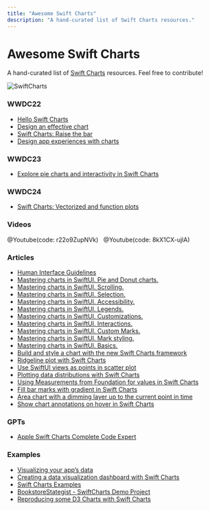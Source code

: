 ```yaml
---
title: "Awesome Swift Charts"
description: "A hand-curated list of Swift Charts resources."
---
```


# Awesome Swift Charts

A hand-curated list of [Swift Charts](https://developer.apple.com/documentation/charts) resources. Feel free to contribute!

![SwiftCharts](/awesome-swift-charts/images/charts.png)

### WWDC22

- [Hello Swift Charts](https://developer.apple.com/videos/play/wwdc2022/10136/)
- [Design an effective chart](https://developer.apple.com/videos/play/wwdc2022/110340/)
- [Swift Charts: Raise the bar](https://developer.apple.com/videos/play/wwdc2022/10137/)
- [Design app experiences with charts](https://developer.apple.com/videos/play/wwdc2022/110342/)

### WWDC23

- [Explore pie charts and interactivity in Swift Charts](https://developer.apple.com/videos/play/wwdc2023/10037/)

### WWDC24

- [Swift Charts: Vectorized and function plots](https://developer.apple.com/videos/play/wwdc2024/10155/)

### Videos

@Youtube(code: r22o9ZupNVk)
&nbsp;
@Youtube(code: 8kX1CX-ujlA)

### Articles

- [Human Interface Guidelines](https://developer.apple.com/design/human-interface-guidelines/charts)
- [Mastering charts in SwiftUI. Pie and Donut charts.](https://swiftwithmajid.com/2023/09/26/mastering-charts-in-swiftui-pie-and-donut-charts/)
- [Mastering charts in SwiftUI. Scrolling.](https://swiftwithmajid.com/2023/07/25/mastering-charts-in-swiftui-scrolling/)
- [Mastering charts in SwiftUI. Selection.](https://swiftwithmajid.com/2023/07/18/mastering-charts-in-swiftui-selection/)
- [Mastering charts in SwiftUI. Accessibility.](https://swiftwithmajid.com/2023/02/28/mastering-charts-in-swiftui-accessibility/)
- [Mastering charts in SwiftUI. Legends.](https://swiftwithmajid.com/2023/02/22/mastering-charts-in-swiftui-legends/)
- [Mastering charts in SwiftUI. Customizations.](https://swiftwithmajid.com/2023/02/15/mastering-charts-in-swiftui-customizations/)
- [Mastering charts in SwiftUI. Interactions.](https://swiftwithmajid.com/2023/02/06/mastering-charts-in-swiftui-interactions/)
- [Mastering charts in SwiftUI. Custom Marks.](https://swiftwithmajid.com/2023/01/26/mastering-charts-in-swiftui-custom-marks/)
- [Mastering charts in SwiftUI. Mark styling.](https://swiftwithmajid.com/2023/01/18/mastering-charts-in-swiftui-mark-styling/)
- [Mastering charts in SwiftUI. Basics.](https://swiftwithmajid.com/2023/01/10/mastering-charts-in-swiftui-basics/)
- [Build and style a chart with the new Swift Charts framework](https://nilcoalescing.com/blog/BuildAndStyleAChartWithSwiftChartsFramework)
- [Ridgeline plot with Swift Charts](https://nilcoalescing.com/blog/RidgePlotWithSwiftCharts)
- [Use SwiftUI views as points in scatter plot](https://nilcoalescing.com/blog/ScatterPlotWithCustomViews)
- [Plotting data distributions with Swift Charts](https://nilcoalescing.com/blog/PlottingDataDistributionsWithSwiftCharts)
- [Using Measurements from Foundation for values in Swift Charts](https://nilcoalescing.com/blog/UsingMeasurementsFromFoundationAsValuesInSwiftCharts)
- [Fill bar marks with gradient in Swift Charts](https://nilcoalescing.com/blog/FillBarMarksWithGradient)
- [Area chart with a dimming layer up to the current point in time](https://nilcoalescing.com/blog/AreaChartWithADimmingLayer)
- [Show chart annotations on hover in Swift Charts](https://nilcoalescing.com/blog/ChartAnnotationsOnHover)

### GPTs

- [Apple Swift Charts Complete Code Expert](https://chatgpt.com/g/g-8U1iB3EIq-apple-swift-charts-complete-code-expert)

### Examples

- [Visualizing your app’s data](https://developer.apple.com/documentation/charts/visualizing_your_app_s_data)
- [Creating a data visualization dashboard with Swift Charts](https://developer.apple.com/documentation/Charts/creating-a-data-visualization-dashboard-with-swift-charts)
- [Swift Charts Examples](https://github.com/jordibruin/Swift-Charts-Examples)
- [BookstoreStategist - SwiftCharts Demo Project](https://github.com/gahntpo/BookstoreStategist)
- [Reproducing some D3 Charts with Swift Charts](https://github.com/raheelahmad/Swift-D3-Charts)

